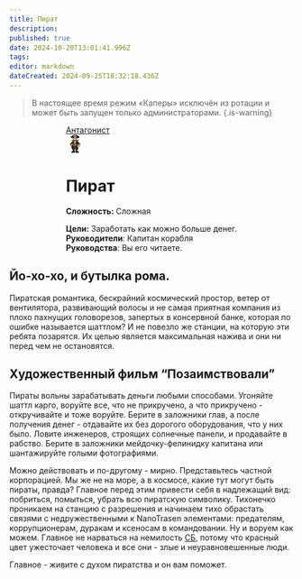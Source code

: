 ```yaml
---
title: Пират
description: 
published: true
date: 2024-10-20T13:01:41.996Z
tags: 
editor: markdown
dateCreated: 2024-09-25T18:32:18.436Z
---
```


> В настоящее время режим «Каперы» исключён из ротации и может быть запущен только администраторами.
{.is-warning}

<div style="display: flex; justify-content: center;">
<div class="roles-passport antag">
  <div class="title antag"><a href="/roles/antagonists">Антагонист</a></div>
  <div>
    <div><div><img src="/roles/pirate.png"></div></div>
  <div><div>
    <h1>Пират</h1>
    <p><strong>Сложность:</strong> Сложная</p>
    <strong>Цели:</strong> Заработать как можно больше денег.<br>
    <b>Руководители</b>: Капитан корабля<br>
    <b>Руководства</b>: Вы его читаете.
  </div></div>
  </div>
</div>
</div>

## Йо-хо-хо, и бутылка рома.
Пиратская романтика, бескрайний космический простор, ветер от вентилятора, развивающий волосы и не самая приятная компания из плохо пахнущих головорезов, запертых в консервной банке, которая по ошибке называется шаттлом? И не повезло же станции, на которую эти ребята позарятся. Их целью является максимальная нажива и они ни перед чем не остановятся.

## Художественный фильм “Позаимствовали”
Пираты вольны зарабатывать деньги любыми способами. Угоняйте шаттл карго, воруйте все, что не прикручено, а что прикручено - откручивайте и тоже воруйте. Берите в заложники глав, а после получения денег - отдавайте их без дорогого оборудования, что у них было. Ловите инженеров, строящих солнечные панели, и продавайте в рабство. Берите в заложники мейдочку-фелинидку капитана или шантажируйте голыми фотографиями.

Можно действовать и по-другому - мирно. Представьтесь частной корпорацией. Мы же не на море, а в космосе, какие тут могут быть пираты, правда? Главное перед этим привести себя в надлежащий вид: побриться, помыться, убрать всю пиратскую символику. Тихонечко проникаем на станцию с разрешения и начинаем тихо обрастать связями с недружественными к NanoTrasen элементами: предателям, коррупционерам, дуракам и ксеносам в командовании. Ну и воруем как можем. Главное не нарваться на немилость <a href="/roles/securityservicedepartment">СБ</a>, потому что красный цвет ужесточает человека и все они - злые и неуравновешенные люди. 

Главное - живите с духом пиратства и он вам поможет.

<div class="table"></div>